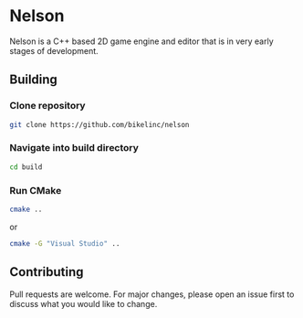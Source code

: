 # Nelson

Nelson is a C++ based 2D game engine and editor that is in very early stages of development.

## Building

### Clone repository
```bash
git clone https://github.com/bikelinc/nelson
```
### Navigate into build directory
```bash
cd build
```
### Run CMake
```bash
cmake ..
```
or
```bash
cmake -G "Visual Studio" ..
```
## Contributing
Pull requests are welcome. For major changes, please open an issue first to discuss what you would like to change.
